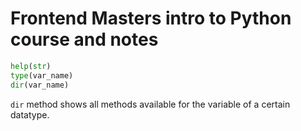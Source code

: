 # Frontend Masters intro to Python course and notes

```py
help(str)
type(var_name)
dir(var_name)
```

`dir` method shows all methods available for the variable of a certain datatype.